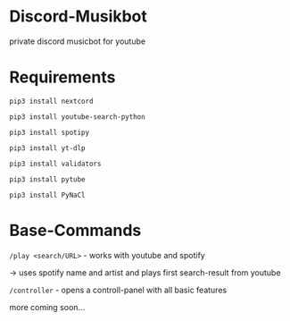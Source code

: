 # Discord-Musikbot
private discord musicbot for youtube

# Requirements
`pip3 install nextcord`

`pip3 install youtube-search-python`

`pip3 install spotipy`

`pip3 install yt-dlp`

`pip3 install validators`

`pip3 install pytube`

`pip3 install PyNaCl`

# Base-Commands
`/play <search/URL>`   - works with youtube and spotify

-> uses spotify name and artist and plays first search-result from youtube


`/controller`          - opens a controll-panel with all basic features


more coming soon...

